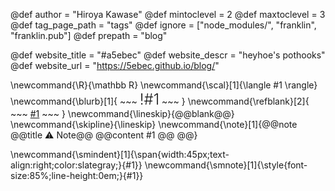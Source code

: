 @def author = "Hiroya Kawase"
@def mintoclevel = 2
@def maxtoclevel = 3
@def tag_page_path = "tags"
@def ignore = ["node_modules/", "franklin", "franklin.pub"]
@def prepath = "blog"

<!--
Add here global page variables to use throughout your
website.
The website_* must be defined for the RSS to work
-->
@def website_title = "#a5ebec"
@def website_descr = "heyhoe's pothooks"
@def website_url   = "https://5ebec.github.io/blog/"

<!--
Add here global latex commands to use throughout your
pages. It can be math commands but does not need to be.
For instance:
* \newcommand{\phrase}{This is a long phrase to copy.}
-->
\newcommand{\R}{\mathbb R}
\newcommand{\scal}[1]{\langle #1 \rangle}
\newcommand{\blurb}[1]{
    ~~~
    <span style="font-size:24px;font-weight:300;">!#1</span>
    ~~~
}
\newcommand{\refblank}[2]{
    ~~~
    <a href="!#2" target="_blank" rel="noopener noreferrer">#1</a>
    ~~~
}
\newcommand{\lineskip}{@@blank@@}
\newcommand{\skipline}{\lineskip}
\newcommand{\note}[1]{@@note @@title ⚠ Note@@ @@content #1 @@ @@}

\newcommand{\smindent}[1]{\span{width:45px;text-align:right;color:slategray;}{#1}}
\newcommand{\smnote}[1]{\style{font-size:85%;line-height:0em;}{#1}}